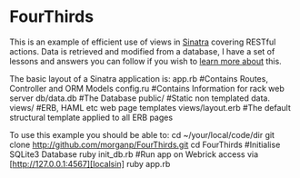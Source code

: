 FourThirds
==========

This is an example of efficient use of views in [Sinatra][sinatra] covering RESTful actions. Data is retrieved and modified from a database, I have a set of lessons and answers you can follow if you wish to [learn more about][ORMLesson] this.

The basic layout of a Sinatra application is:
    app.rb     #Contains Routes, Controller and ORM Models
    config.ru  #Contains Information for rack web server
    db/data.db #The Database
    public/    #Static non templated data.
    views/     #ERB, HAML etc web page templates
    views/layout.erb #The default structural template applied to all ERB pages

To use this example you should be able to:
    cd ~/your/local/code/dir
    git clone http://github.com/morganp/FourThirds.git 
    cd FourThirds 
    #Initialise SQLite3 Database
    ruby init_db.rb
    #Run app on Webrick access via [http://127.0.0.1:4567][localsin]
    ruby app.rb


[sinatra]: http://www.sinatrarb.com
[ORMLesson]: http://github.com/morganp/Code-Dojo/tree/master/ORM/
[localsin]:  http://127.0.0.1:4567


